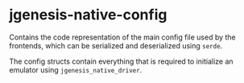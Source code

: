 # jgenesis-native-config

Contains the code representation of the main config file used by the frontends, which can be serialized and deserialized using `serde`.

The config structs contain everything that is required to initialize an emulator using `jgenesis_native_driver`.